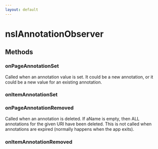 ```yaml
---
layout: default
---
```


# nsIAnnotationObserver #

## Methods ##

### onPageAnnotationSet ###

Called when an annotation value is set. It could be a new annotation,
or it could be a new value for an existing annotation.


### onItemAnnotationSet ###

### onPageAnnotationRemoved ###

Called when an annotation is deleted. If aName is empty, then ALL
annotations for the given URI have been deleted. This is not called when
annotations are expired (normally happens when the app exits).


### onItemAnnotationRemoved ###
